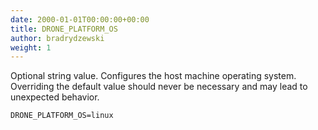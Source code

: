 ```yaml
---
date: 2000-01-01T00:00:00+00:00
title: DRONE_PLATFORM_OS
author: bradrydzewski
weight: 1
---
```


Optional string value. Configures the host machine operating system. Overriding the default value should never be necessary and may lead to unexpected behavior.

```
DRONE_PLATFORM_OS=linux
```
